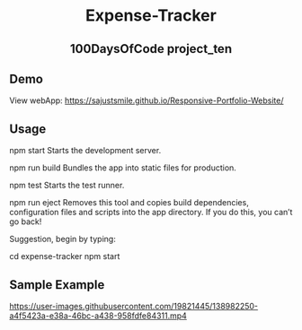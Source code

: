 
<!-- PROJECT TITLE -->
  <h1 align="center">Expense-Tracker</h1>
 <h2 2 align="center">
    100DaysOfCode project_ten
    <br />
    </h2>
    
   ## Demo
   View webApp: https://sajustsmile.github.io/Responsive-Portfolio-Website/
   
   ## Usage
   npm start
    Starts the development server.

  npm run build
    Bundles the app into static files for production.

  npm test
    Starts the test runner.

  npm run eject
    Removes this tool and copies build dependencies, configuration files
    and scripts into the app directory. If you do this, you can’t go back!

  Suggestion, begin by typing:

  cd expense-tracker
  npm start
    
   ## Sample Example
  https://user-images.githubusercontent.com/19821445/138982250-a4f5423a-e38a-46bc-a438-958fdfe84311.mp4


